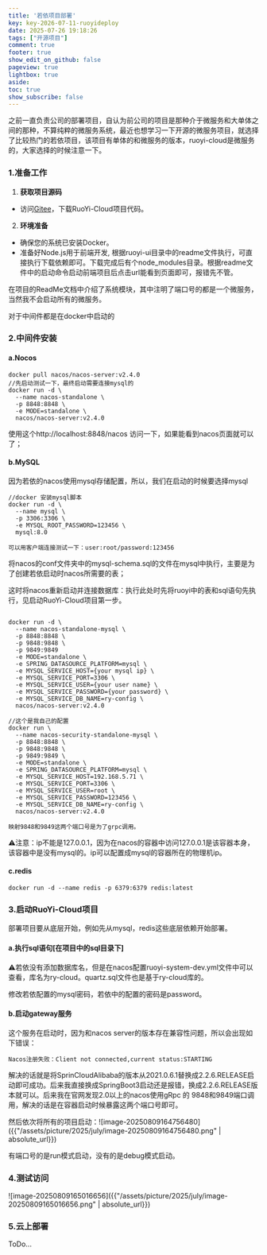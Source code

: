 ```yaml
---
title: '若依项目部署'
key: key-2026-07-11-ruoyideploy
date: 2025-07-26 19:18:26
tags: ["开源项目"]
comment: true
footer: true
show_edit_on_github: false
pageview: true
lightbox: true
aside:
toc: true
show_subscribe: false
---
```

之前一直负责公司的部署项目，自认为前公司的项目是那种介于微服务和大单体之间的那种，不算纯粹的微服务系统，最近也想学习一下开源的微服务项目，就选择了比较热门的若依项目，该项目有单体的和微服务的版本，ruoyi-cloud是微服务的，大家选择的时候注意一下。
### 1.准备工作

1. **获取项目源码**
  - 访问[Gitee](https://gitee.com/y_project/RuoYi-Cloud)，下载RuoYi-Cloud项目代码。
2. **环境准备**
  - 确保您的系统已安装Docker。
  - 准备好Node.js用于前端开发, 根据ruoyi-ui目录中的readme文件执行，可直接执行下载依赖即可。下载完成后有个node_modules目录。根据readme文件中的启动命令启动前端项目后点击url能看到页面即可，报错先不管。

在项目的ReadMe文档中介绍了系统模块，其中注明了端口号的都是一个微服务，当然我不会启动所有的微服务。

对于中间件都是在docker中启动的

### 2.中间件安装

#### a.Nocos

```shell
docker pull nacos/nacos-server:v2.4.0
//先启动测试一下，最终启动需要连接mysql的
docker run -d \
  --name nacos-standalone \
  -p 8848:8848 \
  -e MODE=standalone \
  nacos/nacos-server:v2.4.0
```

使用这个http://localhost:8848/nacos 访问一下，如果能看到nacos页面就可以了；

#### b.MySQL

因为若依的nacos使用mysql存储配置，所以，我们在启动的时候要选择mysql

```shell
//docker 安装mysql脚本
docker run -d \
  --name mysql \
  -p 3306:3306 \
  -e MYSQL_ROOT_PASSWORD=123456 \
  mysql:8.0

可以用客户端连接测试一下：user:root/password:123456
```

将nacos的conf文件夹中的mysql-schema.sql的文件在mysql中执行，主要是为了创建若依启动时nacos所需要的表；

这时将nacos重新启动并连接数据库：执行此处时先将ruoyi中的表和sql语句先执行，见启动RuoYi-Cloud项目第一步。

```shell

docker run -d \
  --name nacos-standalone-mysql \
  -p 8848:8848 \
  -p 9848:9848 \
  -p 9849:9849
  -e MODE=standalone \
  -e SPRING_DATASOURCE_PLATFORM=mysql \
  -e MYSQL_SERVICE_HOST={your mysql ip} \
  -e MYSQL_SERVICE_PORT=3306 \
  -e MYSQL_SERVICE_USER={your user name} \
  -e MYSQL_SERVICE_PASSWORD={your password} \
  -e MYSQL_SERVICE_DB_NAME=ry-config \
  nacos/nacos-server:v2.4.0

//这个是我自己的配置
docker run \
  --name nacos-security-standalone-mysql \
  -p 8848:8848 \
  -p 9848:9848 \
  -p 9849:9849 \
  -e MODE=standalone \
  -e SPRING_DATASOURCE_PLATFORM=mysql \
  -e MYSQL_SERVICE_HOST=192.168.5.71 \
  -e MYSQL_SERVICE_PORT=3306 \
  -e MYSQL_SERVICE_USER=root \
  -e MYSQL_SERVICE_PASSWORD=123456 \
  -e MYSQL_SERVICE_DB_NAME=ry-config \
  nacos/nacos-server:v2.4.0

映射9848和9849这两个端口号是为了grpc调用。
```

⚠️注意：ip不能是127.0.0.1，因为在nacos的容器中访问127.0.0.1是该容器本身，该容器中是没有mysql的。ip可以配置成mysql的容器所在的物理机ip。

#### c.redis

```shell
docker run -d --name redis -p 6379:6379 redis:latest
```

### 3.启动RuoYi-Cloud项目

部署项目要从底层开始，例如先从mysql，redis这些底层依赖开始部署。

#### a.执行sql语句[在项目中的sql目录下]

⚠️若依没有添加数据库名，但是在nacos配置ruoyi-system-dev.yml文件中可以查看，库名为ry-cloud。quartz.sql文件也是基于ry-cloud库的。

修改若依配置的mysql密码，若依中的配置的密码是password。

#### b.启动gateway服务

这个服务在启动时，因为和nacos server的版本存在兼容性问题，所以会出现如下错误：

```
Nacos注册失败：Client not connected,current status:STARTING
```

解决的话就是将SprinCloudAlibaba的版本从2021.0.6.1替换成2.2.6.RELEASE启动即可成功。后来我直接换成SpringBoot3启动还是报错，换成2.2.6.RELEASE版本就可以。后来我在官网发现2.0以上的nacos使用gRpc 的 9848和9849端口调用，解决的话是在容器启动时候暴露这两个端口号即可。

然后依次将所有的项目启动：![image-20250809164756480]({{"/assets/picture/2025/july/image-20250809164756480.png" | absolute_url}})

有端口号的是run模式启动，没有的是debug模式启动。

### 4.测试访问

![image-20250809165016656]({{"/assets/picture/2025/july/image-20250809165016656.png" | absolute_url}})

### 5.云上部署

ToDo...


